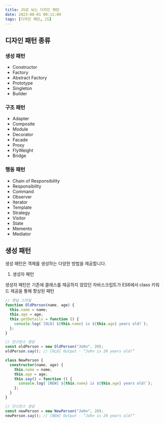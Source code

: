 ```yaml
---
title: JS로 보는 디자인 패턴
date: 2023-08-01 00:11:09
tags: [디자인 패턴, JS]
---
```


## 디자인 패턴 종류

### 생성 패턴

- Constructor
- Factory
- Abstract Factory
- Prototype
- Singleton
- Builder

### 구조 패턴

- Adapter
- Composite
- Module
- Decorator
- Facade
- Proxy
- FlyWeight
- Bridge

### 행동 패턴

- Chain of Responsibility
- Responsibility
- Command
- Observer
- Iterator
- Template
- Strategy
- Visitor
- State
- Memento
- Mediator

## 생성 패턴

생성 패턴은 객체를 생성하는 다양한 방법을 제공합니다.

1. 생성자 패턴

생성자 패턴은 기존에 클래스를 제공하지 않았던 자바스크립트가 ES6에서 class 키워드 제공을 통해 향상된 패턴

```ts
// 옛날 스타일
function OldPerson(name, age) {
  this.name = name;
  this.age = age;
  this.getDetails = function () {
    console.log(`[OLD] ${this.name} is ${this.age} years old!`);
  };
}

// 인스턴스 생성
const oldPerson = new OldPerson("John", 20);
oldPerson.say(); // [OLD] Output - “John is 20 years old!”
```

```ts
class NewPerson {
  constructor(name, age) {
    this.name = name;
    this.age = age;
    this.say() = function () {
      console.log(`[NEW] ${this.name} is ${this.age} years old!`);
    };
  }
}

// 인스턴스 생성
const newPerson = new NewPerson("John", 20);
newPerson.say(); // [NEW] Output - “John is 20 years old!”
```
